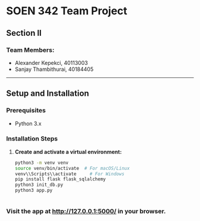 # SOEN 342 Team Project
## Section II

### Team Members:
- Alexander Kepekci, 40113003
- Sanjay Thambithurai, 40184405

---

## Setup and Installation

### Prerequisites
- Python 3.x

### Installation Steps

1. **Create and activate a virtual environment:**
   ```bash
   python3 -m venv venv
   source venv/bin/activate  # For macOS/Linux
   venv\\Scripts\\activate     # For Windows
   pip install flask flask_sqlalchemy
   python3 init_db.py
   python3 app.py
 
### Visit the app at http://127.0.0.1:5000/ in your browser.
